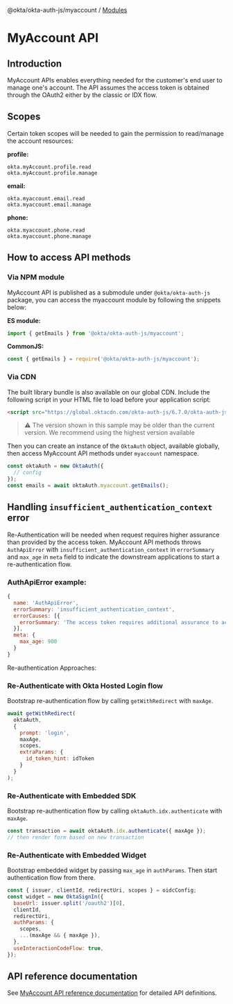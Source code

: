 @okta/okta-auth-js/myaccount / [Modules](modules.md)

# MyAccount API

## Introduction

MyAccount APIs enables everything needed for the customer's end user to manage one's account. The API assumes the access token is obtained through the OAuth2 either by the classic or IDX flow.

## Scopes

Certain token scopes will be needed to gain the permission to read/manage the account resources:

**profile:**
```
okta.myAccount.profile.read
okta.myAccount.profile.manage
```

**email:**
```
okta.myaccount.email.read
okta.myaccount.email.manage
```

**phone:**
```
okta.myaccount.phone.read
okta.myaccount.phone.manage
```

## How to access API methods

### Via NPM module

MyAccount API is published as a submodule under `@okta/okta-auth-js` package, you can access the myaccount module by following the snippets below:

**ES module:**

```js
import { getEmails } from '@okta/okta-auth-js/myaccount';
```

**CommonJS:**

```js
const { getEmails } = require('@okta/okta-auth-js/myaccount');
```

### Via CDN

The built library bundle is also available on our global CDN. Include the following script in your HTML file to load before your application script:

```html
<script src="https://global.oktacdn.com/okta-auth-js/6.7.0/okta-auth-js.min.js" type="text/javascript"></script>
```

> :warning: The version shown in this sample may be older than the current version. We recommend using the highest version available

Then you can create an instance of the `OktaAuth` object, available globally, then access MyAccount API methods under `myaccount` namespace.

```javascript
const oktaAuth = new OktaAuth({
  // config
});
const emails = await oktaAuth.myaccount.getEmails();
```

## Handling `insufficient_authentication_context` error

Re-Authentication will be needed when request requires higher assurance than provided by the access token. MyAccount API methods throws `AuthApiError` with `insufficient_authentication_context` in `errorSummary` and `max_age` in `meta` field to indicate the downstream applications to start a re-authentication flow.

### AuthApiError example:

```js
{
  name: 'AuthApiError',
  errorSummary: 'insufficient_authentication_context',
  errorCauses: [{
    errorSummary: 'The access token requires additional assurance to access the resource'
  }],
  meta: {
    max_age: 900
  }
}
```

Re-authentication Approaches:

### Re-Authenticate with Okta Hosted Login flow

Bootstrap re-authentication flow by calling `getWithRedirect` with `maxAge`.

```js
await getWithRedirect(
  oktaAuth,
  {
    prompt: 'login',
    maxAge,
    scopes,
    extraParams: {
      id_token_hint: idToken
    }
  }
);
```

### Re-Authenticate with Embedded SDK

Bootstrap re-authentication flow by calling `oktaAuth.idx.authenticate` with `maxAge`.

```js
const transaction = await oktaAuth.idx.authenticate({ maxAge });
// then render form based on new transaction
```

### Re-Authenticate with Embedded Widget

Bootstrap embedded widget by passing `max_age` in `authParams`. Then start authentication flow from there.

```js
const { issuer, clientId, redirectUri, scopes } = oidcConfig;
const widget = new OktaSignIn({
  baseUrl: issuer.split('/oauth2')[0],
  clientId,
  redirectUri,
  authParams: {
    scopes,
    ...(maxAge && { maxAge }),
  },
  useInteractionCodeFlow: true,
});
```

## API reference documentation

See [MyAccount API reference documentation](/docs/myaccount/modules/index.md) for detailed API definitions.
